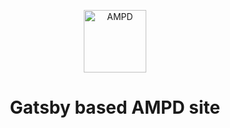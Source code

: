 <p align="center">
  <a href="https://www.ampd.center">
    <img alt="AMPD" src="http://ampd.center/assets/images/ampd-logo.svg" width="100" />
  </a>
</p>
<h1 align="center">
  Gatsby based AMPD site
</h1>